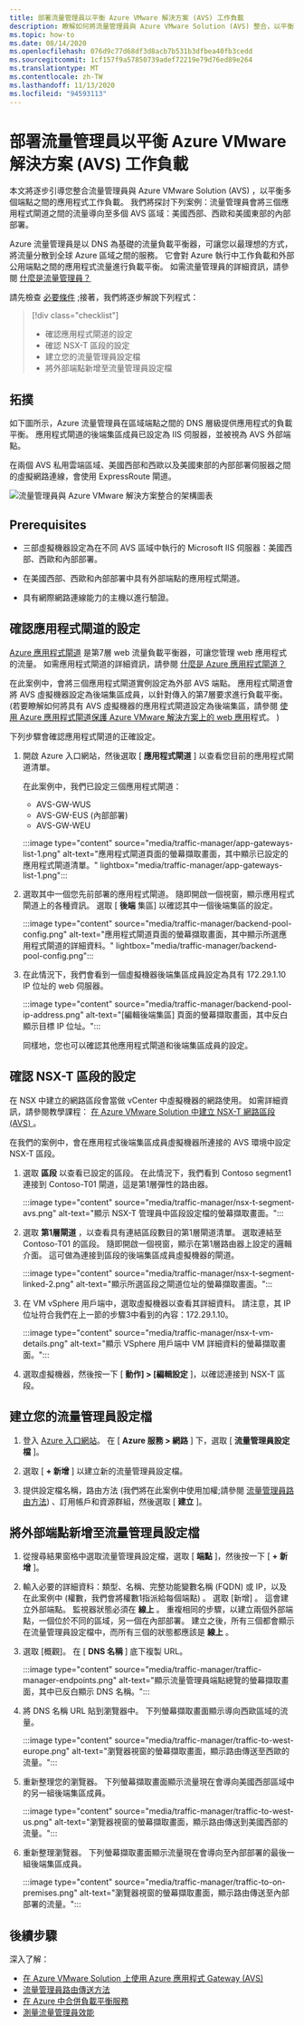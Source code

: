 ```yaml
---
title: 部署流量管理員以平衡 Azure VMware 解決方案 (AVS) 工作負載
description: 瞭解如何將流量管理員與 Azure VMware Solution (AVS) 整合，以平衡不同區域中多個端點之間的應用程式工作負載。
ms.topic: how-to
ms.date: 08/14/2020
ms.openlocfilehash: 076d9c77d68df3d8acb7b531b3dfbea40fb3cedd
ms.sourcegitcommit: 1cf157f9a57850739adef72219e79d76ed89e264
ms.translationtype: MT
ms.contentlocale: zh-TW
ms.lasthandoff: 11/13/2020
ms.locfileid: "94593113"
---
```

# <a name="deploy-traffic-manager-to-balance-azure-vmware-solution-avs-workloads"></a>部署流量管理員以平衡 Azure VMware 解決方案 (AVS) 工作負載

本文將逐步引導您整合流量管理員與 Azure VMware Solution (AVS) ，以平衡多個端點之間的應用程式工作負載。 我們將探討下列案例：流量管理員會將三個應用程式閘道之間的流量導向至多個 AVS 區域：美國西部、西歐和美國東部的內部部署。 

Azure 流量管理員是以 DNS 為基礎的流量負載平衡器，可讓您以最理想的方式，將流量分散到全球 Azure 區域之間的服務。 它會對 Azure 執行中工作負載和外部公用端點之間的應用程式流量進行負載平衡。 如需流量管理員的詳細資訊，請參閱 [什麼是流量管理員？](../traffic-manager/traffic-manager-overview.md)

請先檢查 [必要條件](#prerequisites) ;接著，我們將逐步解說下列程式：

> [!div class="checklist"]
> * 確認應用程式閘道的設定
> * 確認 NSX-T 區段的設定
> * 建立您的流量管理員設定檔
> * 將外部端點新增至流量管理員設定檔

## <a name="topology"></a>拓撲

如下圖所示，Azure 流量管理員在區域端點之間的 DNS 層級提供應用程式的負載平衡。 應用程式閘道的後端集區成員已設定為 IIS 伺服器，並被視為 AVS 外部端點。

在兩個 AVS 私用雲端區域、美國西部和西歐以及美國東部的內部部署伺服器之間的虛擬網路連線，會使用 ExpressRoute 閘道。   

![流量管理員與 Azure VMware 解決方案整合的架構圖表](media/traffic-manager/traffic-manager-topology.png)
 
## <a name="prerequisites"></a>Prerequisites

- 三部虛擬機器設定為在不同 AVS 區域中執行的 Microsoft IIS 伺服器：美國西部、西歐和內部部署。 

- 在美國西部、西歐和內部部署中具有外部端點的應用程式閘道。

- 具有網際網路連線能力的主機以進行驗證。 

## <a name="verify-configuration-of-your-application-gateways"></a>確認應用程式閘道的設定

[Azure 應用程式閘道](https://azure.microsoft.com/services/application-gateway/) 是第7層 web 流量負載平衡器，可讓您管理 web 應用程式的流量。 如需應用程式閘道的詳細資訊，請參閱 [什麼是 Azure 應用程式閘道？](../application-gateway/overview.md) 

在此案例中，會將三個應用程式閘道實例設定為外部 AVS 端點。 應用程式閘道會將 AVS 虛擬機器設定為後端集區成員，以針對傳入的第7層要求進行負載平衡。  (若要瞭解如何將具有 AVS 虛擬機器的應用程式閘道設定為後端集區，請參閱 [使用 Azure 應用程式閘道保護 Azure VMware 解決方案上的 web 應用](protect-azure-vmware-solution-with-application-gateway.md)程式。 )   

下列步驟會確認應用程式閘道的正確設定。

1. 開啟 Azure 入口網站，然後選取 [ **應用程式閘道** ] 以查看您目前的應用程式閘道清單。 

    在此案例中，我們已設定三個應用程式閘道：
    - AVS-GW-WUS
    - AVS-GW-EUS (內部部署) 
    - AVS-GW-WEU

    :::image type="content" source="media/traffic-manager/app-gateways-list-1.png" alt-text="應用程式閘道頁面的螢幕擷取畫面，其中顯示已設定的應用程式閘道清單。" lightbox="media/traffic-manager/app-gateways-list-1.png":::

2. 選取其中一個您先前部署的應用程式閘道。 隨即開啟一個視窗，顯示應用程式閘道上的各種資訊。 選取 [ **後端** 集區] 以確認其中一個後端集區的設定。

   :::image type="content" source="media/traffic-manager/backend-pool-config.png" alt-text="應用程式閘道頁面的螢幕擷取畫面，其中顯示所選應用程式閘道的詳細資料。" lightbox="media/traffic-manager/backend-pool-config.png":::
 
3. 在此情況下，我們會看到一個虛擬機器後端集區成員設定為具有 172.29.1.10 IP 位址的 web 伺服器。
 
    :::image type="content" source="media/traffic-manager/backend-pool-ip-address.png" alt-text="[編輯後端集區] 頁面的螢幕擷取畫面，其中反白顯示目標 IP 位址。":::

    同樣地，您也可以確認其他應用程式閘道和後端集區成員的設定。 

## <a name="verify-configuration-of-the-nsx-t-segment"></a>確認 NSX-T 區段的設定

在 NSX 中建立的網路區段會當做 vCenter 中虛擬機器的網路使用。 如需詳細資訊，請參閱教學課程： [在 Azure VMware Solution 中建立 NSX-T 網路區段 (AVS) ](tutorial-nsx-t-network-segment.md)。

在我們的案例中，會在應用程式後端集區成員虛擬機器所連接的 AVS 環境中設定 NSX-T 區段。

1. 選取 **區段** 以查看已設定的區段。 在此情況下，我們看到 Contoso segment1 連接到 Contoso-T01 閘道，這是第1層彈性的路由器。

    :::image type="content" source="media/traffic-manager/nsx-t-segment-avs.png" alt-text="顯示 NSX-T 管理員中區段設定檔的螢幕擷取畫面。":::    

2. 選取 **第1層閘道** ，以查看具有連結區段數目的第1層閘道清單。 選取連結至 Contoso-T01 的區段。 隨即開啟一個視窗，顯示在第1層路由器上設定的邏輯介面。 這可做為連接到區段的後端集區成員虛擬機器的閘道。

   :::image type="content" source="media/traffic-manager/nsx-t-segment-linked-2.png" alt-text="顯示所選區段之閘道位址的螢幕擷取畫面。":::    

3. 在 VM vSphere 用戶端中，選取虛擬機器以查看其詳細資料。 請注意，其 IP 位址符合我們在上一節的步驟3中看到的內容：172.29.1.10。

    :::image type="content" source="media/traffic-manager/nsx-t-vm-details.png" alt-text="顯示 VSphere 用戶端中 VM 詳細資料的螢幕擷取畫面。":::    

4. 選取虛擬機器，然後按一下 [ **動作] > [編輯設定** ]，以確認連接到 NSX-T 區段。

## <a name="create-your-traffic-manager-profile"></a>建立您的流量管理員設定檔

1. 登入 [Azure 入口網站](https://rc.portal.azure.com/#home)。 在 [ **Azure 服務 > 網路** ] 下，選取 [ **流量管理員設定檔** ]。

2. 選取 [ **+ 新增** ] 以建立新的流量管理員設定檔。
 
3. 提供設定檔名稱，路由方法 (我們將在此案例中使用加權;請參閱 [流量管理員路由方法](../traffic-manager/traffic-manager-routing-methods.md)) 、訂用帳戶和資源群組，然後選取 [ **建立** ]。

## <a name="add-external-endpoints-into-the-traffic-manager-profile"></a>將外部端點新增至流量管理員設定檔

1. 從搜尋結果窗格中選取流量管理員設定檔，選取 [ **端點** ]，然後按一下 [ **+ 新增** ]。

2. 輸入必要的詳細資料：類型、名稱、完整功能變數名稱 (FQDN) 或 IP，以及在此案例中 (權數，我們會將權數1指派給每個端點) 。 選取 [新增]  。 這會建立外部端點。 監視器狀態必須在 **線上** 。 重複相同的步驟，以建立兩個外部端點，一個位於不同的區域，另一個在內部部署。 建立之後，所有三個都會顯示在流量管理員設定檔中，而所有三個的狀態都應該是 **線上** 。

3. 選取 [概觀]。 在 [ **DNS 名稱** ] 底下複製 URL。

   :::image type="content" source="media/traffic-manager/traffic-manager-endpoints.png" alt-text="顯示流量管理員端點總覽的螢幕擷取畫面，其中已反白顯示 DNS 名稱。"::: 

4. 將 DNS 名稱 URL 貼到瀏覽器中。 下列螢幕擷取畫面顯示導向西歐區域的流量。

   :::image type="content" source="media/traffic-manager/traffic-to-west-europe.png" alt-text="瀏覽器視窗的螢幕擷取畫面，顯示路由傳送至西歐的流量。"::: 

5. 重新整理您的瀏覽器。 下列螢幕擷取畫面顯示流量現在會導向美國西部區域中的另一組後端集區成員。

   :::image type="content" source="media/traffic-manager/traffic-to-west-us.png" alt-text="瀏覽器視窗的螢幕擷取畫面，顯示路由傳送到美國西部的流量。"::: 

6. 重新整理瀏覽器。 下列螢幕擷取畫面顯示流量現在會導向至內部部署的最後一組後端集區成員。

   :::image type="content" source="media/traffic-manager/traffic-to-on-premises.png" alt-text="瀏覽器視窗的螢幕擷取畫面，顯示路由傳送至內部部署的流量。":::

## <a name="next-steps"></a>後續步驟

深入了解：

- [在 Azure VMware Solution 上使用 Azure 應用程式 Gateway (AVS) ](protect-azure-vmware-solution-with-application-gateway.md)
- [流量管理員路由傳送方法](../traffic-manager/traffic-manager-routing-methods.md)
- [在 Azure 中合併負載平衡服務](../traffic-manager/traffic-manager-load-balancing-azure.md)
- [測量流量管理員效能](../traffic-manager/traffic-manager-performance-considerations.md)
